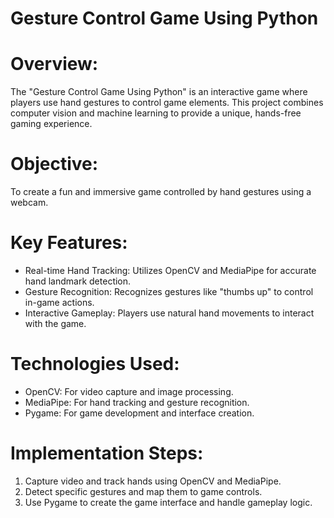 # Gesture Control Game Using Python
# Overview:
The "Gesture Control Game Using Python" is an interactive game where players use hand gestures to control game elements. This project combines computer vision and machine learning to provide a unique, hands-free gaming experience.

# Objective:
To create a fun and immersive game controlled by hand gestures using a webcam.

# Key Features:
- Real-time Hand Tracking: Utilizes OpenCV and MediaPipe for accurate hand landmark detection.
- Gesture Recognition: Recognizes gestures like "thumbs up" to control in-game actions.
- Interactive Gameplay: Players use natural hand movements to interact with the game.

# Technologies Used:
- OpenCV: For video capture and image processing.
- MediaPipe: For hand tracking and gesture recognition.
- Pygame: For game development and interface creation.

# Implementation Steps: 
1. Capture video and track hands using OpenCV and MediaPipe.
2. Detect specific gestures and map them to game controls.
3. Use Pygame to create the game interface and handle gameplay logic.
